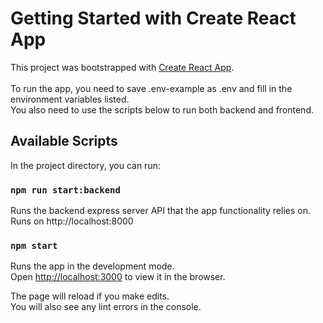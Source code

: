 # Getting Started with Create React App

This project was bootstrapped with [Create React App](https://github.com/facebook/create-react-app).\
\
To run the app, you need to save .env-example as .env and fill in the environment variables listed.\
You also need to use the scripts below to run both backend and frontend.

## Available Scripts

In the project directory, you can run:

### `npm run start:backend`

Runs the backend express server API that the app functionality relies on.\
Runs on http://localhost:8000

### `npm start`

Runs the app in the development mode.\
Open [http://localhost:3000](http://localhost:3000) to view it in the browser.

The page will reload if you make edits.\
You will also see any lint errors in the console.


